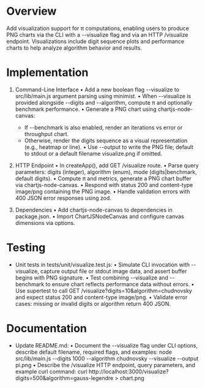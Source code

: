 # Overview

Add visualization support for π computations, enabling users to produce PNG charts via the CLI with a --visualize flag and via an HTTP /visualize endpoint. Visualizations include digit sequence plots and performance charts to help analyze algorithm behavior and results.

# Implementation

1. Command-Line Interface
   • Add a new boolean flag --visualize to src/lib/main.js argument parsing using minimist.
   • When --visualize is provided alongside --digits and --algorithm, compute π and optionally benchmark performance.
   • Generate a PNG chart using chartjs-node-canvas:
     - If --benchmark is also enabled, render an iterations vs error or throughput chart.
     - Otherwise, render the digits sequence as a visual representation (e.g., heatmap or line).
   • Use --output <path> to write the PNG file; default to stdout or a default filename visualize.png if omitted.

2. HTTP Endpoint
   • In createApp(), add GET /visualize route.
   • Parse query parameters: digits (integer), algorithm (enum), mode (digits|benchmark, default digits).
   • Compute π and metrics, generate a PNG chart buffer via chartjs-node-canvas.
   • Respond with status 200 and content-type image/png containing the PNG image.
   • Handle validation errors with 400 JSON error responses using zod.

3. Dependencies
   • Add chartjs-node-canvas to dependencies in package.json.
   • Import ChartJSNodeCanvas and configure canvas dimensions via options.

# Testing

- Unit tests in tests/unit/visualize.test.js:
  • Simulate CLI invocation with --visualize, capture output file or stdout image data, and assert buffer begins with PNG signature.
  • Test combining --visualize and --benchmark to ensure chart reflects performance data without errors.
  • Use supertest to call GET /visualize?digits=10&algorithm=chudnovsky and expect status 200 and content-type image/png.
  • Validate error cases: missing or invalid digits or algorithm return 400 JSON.

# Documentation

- Update README.md:
  • Document the --visualize flag under CLI options, describe default filename, required flags, and examples:
    node src/lib/main.js --digits 1000 --algorithm chudnovsky --visualize --output pi.png
  • Describe the /visualize HTTP endpoint, query parameters, and example curl command:
    curl http://localhost:3000/visualize?digits=500&algorithm=gauss-legendre > chart.png